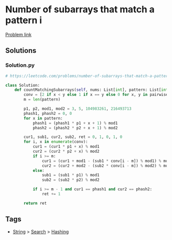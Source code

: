 # Number of subarrays that match a pattern i

[Problem link](https://leetcode.com/problems/number-of-subarrays-that-match-a-pattern-i/)

## Solutions


### Solution.py
```py
# https://leetcode.com/problems/number-of-subarrays-that-match-a-pattern-i/

class Solution:
    def countMatchingSubarrays(self, nums: List[int], pattern: List[int]) -> int:
        conv = [2 if x < y else 1 if x == y else 0 for x, y in pairwise(nums)]
        m = len(pattern)

        p1, p2, mod1, mod2 = 3, 5, 104983261, 216493713
        phash1, phash2 = 0, 0
        for x in pattern:
            phash1 = (phash1 * p1 + x + 1) % mod1
            phash2 = (phash2 * p2 + x + 1) % mod2

        cur1, sub1, cur2, sub2, ret = 0, 1, 0, 1, 0
        for i, x in enumerate(conv):
            cur1 = (cur1 * p1 + x) % mod1
            cur2 = (cur2 * p2 + x) % mod2
            if i >= m:
                cur1 = (cur1 + mod1 - (sub1 * conv[i - m]) % mod1) % mod1
                cur2 = (cur2 + mod2 - (sub2 * conv[i - m]) % mod2) % mod2
            else:
                sub1 = (sub1 * p1) % mod1
                sub2 = (sub2 * p2) % mod2

            if i >= m - 1 and cur1 == phash1 and cur2 == phash2:
                ret += 1

        return ret
```
## Tags

* [String](/README.md#String) > [Search](/README.md#String-Search) > [Hashing](/README.md#String-Search-Hashing)
